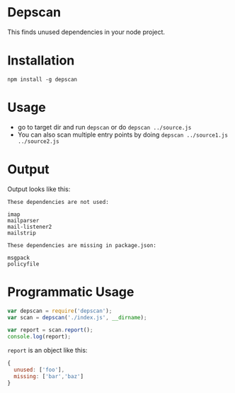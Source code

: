 Depscan
============

This finds unused dependencies in your node project.

# Installation

`npm install -g depscan`

# Usage

* go to target dir and run `depscan` or do `depscan ../source.js`
* You can also scan multiple entry points by doing `depscan ../source1.js ../source2.js`

# Output

Output looks like this: 

```
These dependencies are not used:

imap
mailparser
mail-listener2
mailstrip

These dependencies are missing in package.json:

msgpack
policyfile

```

# Programmatic Usage

```javascript
var depscan = require('depscan');
var scan = depscan('./index.js', __dirname);

var report = scan.report();
console.log(report);
```
`report` is an object like this:
```javascript
{
  unused: ['foo'],
  missing: ['bar','baz']
}
```